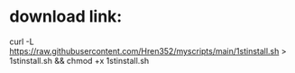 # download link:

 curl -L https://raw.githubusercontent.com/Hren352/myscripts/main/1stinstall.sh > 1stinstall.sh && chmod +x 1stinstall.sh
